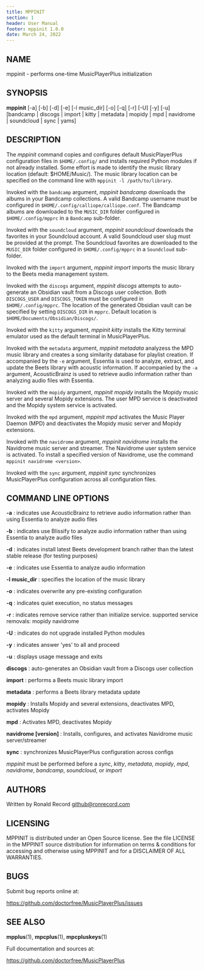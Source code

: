 ```yaml
---
title: MPPINIT
section: 1
header: User Manual
footer: mppinit 1.0.0
date: March 24, 2022
---
```

## NAME
mppinit - performs one-time MusicPlayerPlus initialization

## SYNOPSIS
**mppinit** [-a] [-b] [-d] [-e] [-l music_dir] [-o] [-q] [-r] [-U] [-y] [-u] [bandcamp | discogs | import | kitty | metadata | mopidy | mpd | navidrome | soundcloud | sync | yams]

## DESCRIPTION
The *mppinit* command copies and configures default MusicPlayerPlus
configuration files in `$HOME/.config/` and installs required Python
modules if not already installed. Some effort is made to identify the
music library location (default: $HOME/Music/). The music library location
can be specified on the command line with `mppinit -l /path/to/library`.

Invoked with the `bandcamp` argument, *mppinit bandcamp* downloads the
albums in your Bandcamp collections. A valid Bandcamp username must be
configured in `$HOME/.config/calliope/calliope.conf`. The Bandcamp albums
are downloaded to the `MUSIC_DIR` folder configured in
`$HOME/.config/mpprc` in a `Bandcamp` sub-folder.

Invoked with the `soundcloud` argument, *mppinit soundcloud* downloads the
favorites in your Soundcloud account. A valid Soundcloud user slug must be
provided at the prompt. The Soundcloud favorites are downloaded to the
`MUSIC_DIR` folder configured in `$HOME/.config/mpprc`
in a `Soundcloud` sub-folder.

Invoked with the `import` argument, *mppinit import* imports the music
library to the Beets media management system.

Invoked with the `discogs` argument, *mppinit discogs* attempts to
auto-generate an Obsidian vault from a Discogs user collection. Both
`DISCOGS_USER` and `DISCOGS_TOKEN` must be configured in `$HOME/.config/mpprc`.
The location of the generated Obsidian vault can be specified by setting
`DISCOGS_DIR` in `mpprc`. Default location is `$HOME/Documents/Obsidian/Discogs/`.

Invoked with the `kitty` argument, *mppinit kitty* installs the Kitty
terminal emulator used as the default terminal in MusicPlayerPlus.

Invoked with the `metadata` argument, *mppinit metadata* analyzess the
MPD music library and creates a song similarity database for playlist
creation. If accompanied by the `-e` argument, Essentia is used to
analyze, extract, and update the Beets library with acoustic information.
If accompanied by the `-a` argument, AcousticBrainz is used to retrieve
audio information rather than analyzing audio files with Essentia.

Invoked with the `mopidy` argument, *mppinit mopidy* installs the Mopidy
music server and several Mopidy extensions. The user MPD service is
deactivated and the Mopidy system service is activated.

Invoked with the `mpd` argument, *mppinit mpd* activates the Music Player
Daemon (MPD) and deactivates the Mopidy music server and Mopidy extensions.

Invoked with the `navidrome` argument, *mppinit navidrome* installs the
Navidrome music server and streamer. The Navidrome user system service
is activated. To install a specified version of Navidrome, use the command
`mppinit navidrome <version>`.

Invoked with the `sync` argument, *mppinit sync* synchronizes
MusicPlayerPlus configuration across all configuration files.

## COMMAND LINE OPTIONS

**-a**
: indicates use AcousticBrainz to retrieve audio information rather than using Essentia to analyze audio files

**-b**
: indicates use Blissify to analyze audio information rather than using Essentia to analyze audio files

**-d**
: indicates install latest Beets development branch rather than the latest stable release (for testing purposes)

**-e**
: indicates use Essentia to analyze audio information

**-l music_dir**
: specifies the location of the music library

**-o**
: indicates overwrite any pre-existing configuration

**-q**
: indicates quiet execution, no status messages

**-r**
: indicates remove service rather than initialize service. supported service removals: mopidy navidrome

**-U**
: indicates do not upgrade installed Python modules

**-y**
: indicates answer 'yes' to all and proceed

**-u**
: displays usage message and exits

**discogs**
: auto-generates an Obsidian vault from a Discogs user collection

**import**
: performs a Beets music library import

**metadata**
: performs a Beets library metadata update

**mopidy**
: Installs Mopidy and several extensions, deactivates MPD, activates Mopidy

**mpd**
: Activates MPD, deactivates Mopidy

**navidrome [version]**
: Installs, configures, and activates Navidrome music server/streamer

**sync**
: synchronizes MusicPlayerPlus configuration across configs

*mppinit* must be performed before a *sync*, *kitty*, *metadata*, *mopidy*, *mpd*, *navidrome*, *bandcamp*, *soundcloud*, or *import*

## AUTHORS
Written by Ronald Record github@ronrecord.com

## LICENSING
MPPINIT is distributed under an Open Source license.
See the file LICENSE in the MPPINIT source distribution
for information on terms &amp; conditions for accessing and
otherwise using MPPINIT and for a DISCLAIMER OF ALL WARRANTIES.

## BUGS
Submit bug reports online at:

https://github.com/doctorfree/MusicPlayerPlus/issues

## SEE ALSO
**mpplus**(1), **mpcplus**(1), **mpcpluskeys**(1)

Full documentation and sources at:

https://github.com/doctorfree/MusicPlayerPlus
